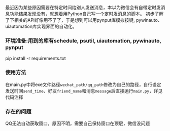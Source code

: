 最近因为某些原因需要在特定时间给别人发送消息，本以为微信会有自带定时发消息功能结果发现没有，就想着用Python自己写一个定时发消息的脚本。
初步了解了下相关的API好像用不了了，于是想到可以用pynput库模拟按键, pywinauto、uiautomation库实现界面的自动化。
### 环境准备:用到的库有schedule, psutil, uiautomation, pywinauto, pynput
pip install -r requirements.txt

### 使用方法
在main.py中将exe文件路径`wechat_path/qq_path`修改为自己的路径，自行设定发送时间`send_time`、好友`friend_name`和消息`message`后直接运行`main.py`，详见代码注释

### 存在的问题
QQ无法自动获取窗口，原因不明，需要自己保持窗口在顶层，微信没问题
